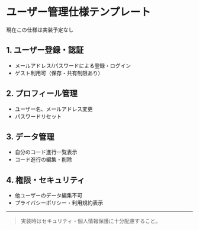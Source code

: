 # ユーザー管理仕様テンプレート

現在この仕様は実装予定なし

## 1. ユーザー登録・認証
- メールアドレス/パスワードによる登録・ログイン
- ゲスト利用可（保存・共有制限あり）

## 2. プロフィール管理
- ユーザー名、メールアドレス変更
- パスワードリセット

## 3. データ管理
- 自分のコード進行一覧表示
- コード進行の編集・削除

## 4. 権限・セキュリティ
- 他ユーザーのデータ編集不可
- プライバシーポリシー・利用規約表示

---
> 実装時はセキュリティ・個人情報保護に十分配慮すること。
